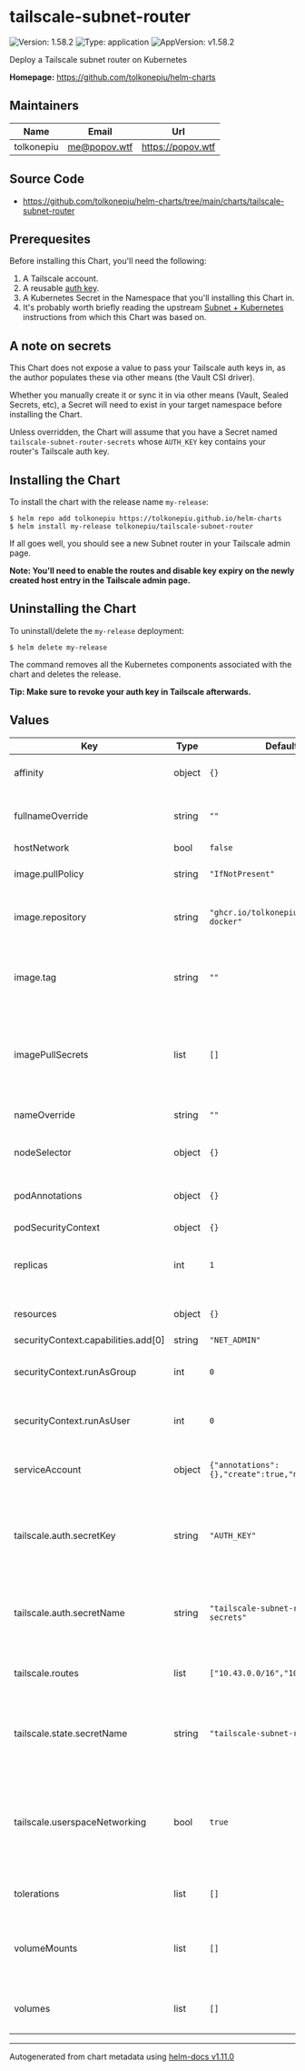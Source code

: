 # tailscale-subnet-router

![Version: 1.58.2](https://img.shields.io/badge/Version-1.58.2-informational?style=flat-square) ![Type: application](https://img.shields.io/badge/Type-application-informational?style=flat-square) ![AppVersion: v1.58.2](https://img.shields.io/badge/AppVersion-v1.58.2-informational?style=flat-square)

Deploy a Tailscale subnet router on Kubernetes

**Homepage:** <https://github.com/tolkonepiu/helm-charts>

## Maintainers

| Name | Email | Url |
| ---- | ------ | --- |
| tolkonepiu | <me@popov.wtf> | <https://popov.wtf> |

## Source Code

* <https://github.com/tolkonepiu/helm-charts/tree/main/charts/tailscale-subnet-router>

## Prerequesites

Before installing this Chart, you'll need the following:

1. A Tailscale account.
2. A reusable [auth key](https://tailscale.com/kb/1085/auth-keys/).
3. A Kubernetes Secret in the Namespace that you'll installing this Chart in.
4. It's probably worth briefly reading the upstream [Subnet + Kubernetes](https://github.com/tailscale/tailscale/tree/main/docs/k8s#subnet-router) instructions from which this Chart was based on.

## A note on secrets

This Chart does not expose a value to pass your Tailscale auth keys in, as the author populates these via other means (the Vault CSI driver).

Whether you manually create it or sync it in via other means (Vault, Sealed Secrets, etc), a Secret will need to exist in your target namespace before installing the Chart.

Unless overridden, the Chart will assume that you have a Secret named `tailscale-subnet-router-secrets` whose `AUTH_KEY` key contains your router's Tailscale auth key.

## Installing the Chart

To install the chart with the release name `my-release`:

```console
$ helm repo add tolkonepiu https://tolkonepiu.github.io/helm-charts
$ helm install my-release tolkonepiu/tailscale-subnet-router
```

If all goes well, you should see a new Subnet router in your Tailscale admin page.

**Note: You'll need to enable the routes and disable key expiry on the newly created host entry in the Tailscale admin page.**

## Uninstalling the Chart

To uninstall/delete the `my-release` deployment:

```console
$ helm delete my-release
```

The command removes all the Kubernetes components associated with the chart and deletes the release.

**Tip: Make sure to revoke your auth key in Tailscale afterwards.**

## Values

| Key | Type | Default | Description |
|-----|------|---------|-------------|
| affinity | object | `{}` | [Affinity](https://kubernetes.io/docs/concepts/configuration/assign-pod-node/#affinity-and-anti-affinity) for pod assignment |
| fullnameOverride | string | `""` | Optional override for app fullname |
| hostNetwork | bool | `false` |  |
| image.pullPolicy | string | `"IfNotPresent"` | The docker image pull policy |
| image.repository | string | `"ghcr.io/tolkonepiu/tailscale-docker"` | The docker image repository to use |
| image.tag | string | `""` | The docker image tag to use @default Chart version |
| imagePullSecrets | list | `[]` | List the secrets containing the Docker creds for images in this Chart |
| nameOverride | string | `""` | Optional override for app name |
| nodeSelector | object | `{}` | Node labels for [pod assignment](https://kubernetes.io/docs/user-guide/node-selection/) |
| podAnnotations | object | `{}` | Additional annotations for the pods |
| podSecurityContext | object | `{}` |  |
| replicas | int | `1` | Do not change! Only `1` is currently supported. |
| resources | object | `{}` | Resources to allocate to the pods |
| securityContext.capabilities.add[0] | string | `"NET_ADMIN"` |  |
| securityContext.runAsGroup | int | `0` | The GID of the user to run the router as |
| securityContext.runAsUser | int | `0` | The UID of the user to run the router as |
| serviceAccount | object | `{"annotations":{},"create":true,"name":""}` | The service account to create or attach |
| tailscale.auth.secretKey | string | `"AUTH_KEY"` | The key within the above Secret that contains a Tailscale auth key |
| tailscale.auth.secretName | string | `"tailscale-subnet-router-secrets"` | The name of the secret containing a Tailscale auth key |
| tailscale.routes | list | `["10.43.0.0/16","10.42.0.0/16"]` | Routes for the subnet router to publish |
| tailscale.state.secretName | string | `"tailscale-subnet-router-state"` | The secret that the subnet router will store its state in |
| tailscale.userspaceNetworking | bool | `true` | Allows running Tailscale where you don’t have access to create a VPN tunnel device |
| tolerations | list | `[]` | [Tolerations](https://kubernetes.io/docs/concepts/configuration/taint-and-toleration/) for pod assignment |
| volumeMounts | list | `[]` | Additional volumes to add to mount to the primary container |
| volumes | list | `[]` | Additional volumes to add to the pod |

----------------------------------------------
Autogenerated from chart metadata using [helm-docs v1.11.0](https://github.com/norwoodj/helm-docs/releases/v1.11.0)
